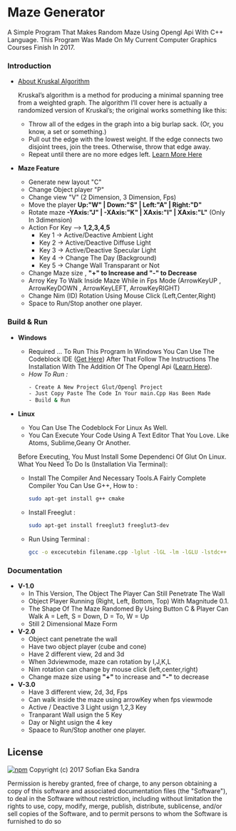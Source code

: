 # Maze Generator 

A Simple Program That Makes Random Maze Using Opengl Api With C++ Language. This Program Was Made On My Current Computer Graphics Courses Finish In 2017.  

### Introduction

- [About Kruskal Algorithm](https://www.google.co.id/url?sa=t&rct=j&q=&esrc=s&source=web&cd=3&cad=rja&uact=8&ved=0ahUKEwj7u8nykb3TAhUCa7wKHUYZBYcQFggsMAI&url=https%3A%2F%2Fen.wikipedia.org%2Fwiki%2FKruskal%2527s_algorithm&usg=AFQjCNFRRZYfMjMX2s_2V_zHPI03tmnP4A&sig2=NXH3jqAsJtBiHfGz1zL3vQ)
	
    Kruskal’s algorithm is a method for producing a minimal spanning tree from a weighted graph. The algorithm I’ll cover here is actually a randomized version of Kruskal’s; the original works something like this:

    - Throw all of the edges in the graph into a big burlap sack. (Or, you know, a set or something.)
    - Pull out the edge with the lowest weight. If the edge connects two disjoint trees, join the trees. Otherwise, throw that edge away.
    - Repeat until there are no more edges left. [Learn More Here](http://weblog.jamisbuck.org/2011/1/3/maze-generation-kruskal-s-algorithm)

- **Maze Feature**
    - Generate new layout "C"
    - Change Object player "P"
    - Change view "V" (2 Dimension, 3 Dimension, Fps)
    - Move the player **Up:"W" | Down:"S" | Left:"A" | Right:"D"**
    - Rotate maze **-YAxis:"J" | -XAxis:"K" | XAxis:"I" | XAxis:"L"** (Only In 3dimension)
    - Action For Key --> **1,2,3,4,5**
        -  Key 1 -> Active/Deactive Ambient Light
        -  Key 2 -> Active/Deactive Diffuse Light
        -  Key 3 -> Active/Deactive Specular Light
        -  Key 4 -> Change The Day (Background)
        -  Key 5 -> Change Wall Transparant or Not
    - Change Maze size , **"+" to Increase and "-" to Decrease**
    - Arroy Key To Walk Inside Maze While in Fps Mode (ArrowKeyUP , ArrowKeyDOWN , ArrowKeyLEFT, ArrowKeyRIGHT) 
    - Change Nim (ID) Rotation Using Mouse Click (Left,Center,Right)
    - Space to Run/Stop another one player.
 
### Build & Run 
- **Windows**  
    - Required ... 
To Run This Program In Windows You Can Use The Codeblock IDE ([Get Here](https://www.google.co.id/url?sa=t&rct=j&q=&esrc=s&source=web&cd=1&cad=rja&uact=8&ved=0ahUKEwjIp8ONmr3TAhVBNpQKHQfJDUQQFggkMAA&url=http%3A%2F%2Fwww.codeblocks.org%2Fdownloads&usg=AFQjCNGin5_gzph-iFTEZ-NsXkpwypBBNQ&sig2=L7-9vYIUSTwdC01iQdkVJQ)) After That Follow The Instructions The Installation With The Addition Of The Opengl Api ([Learn Here](http://www.sci.brooklyn.cuny.edu/~goetz/codeblocks/glut/)).  
    - _How To Run :_  
        ```sh
        - Create A New Project Glut/Opengl Project
        - Just Copy Paste The Code In Your main.Cpp Has Been Made
        - Build & Run
        ```
- **Linux**  
    - You Can Use The Codeblock For Linux As Well.  
    - You Can Execute Your Code Using A Text Editor That You Love. Like Atoms, Sublime,Geany Or Another.  

  Before Executing, You Must Install Some Dependenci Of Glut On Linux. What You Need To Do Is (Installation Via Terminal):  
    - Install The Compiler And Necessary Tools.A Fairly Complete Compiler You Can Use G++, How to : 
        ```sh
        sudo apt-get install g++ cmake 
        ```
    - Install Freeglut :
        ```sh
        sudo apt-get install freeglut3 freeglut3-dev
        ```
    - Run Using Terminal : 
        ```sh
        gcc -o excecutebin filename.cpp -lglut -lGL -lm -lGLU -lstdc++
        ```
### Documentation  
- **V-1.0**  
    - In This Version, The Object The Player Can Still Penetrate The Wall  
    - Object Player Running (Right, Left, Bottom, Top) With Magnitude 0.1.  
    - The Shape Of The Maze Randomed By Using Button C & Player Can Walk A = Left, S = Down, D = To, W = Up  
    - Still 2 Dimensional Maze Form
- **V-2.0**  
    - Object cant penetrate the wall
    - Have two object player (cube and cone) 
    - Have 2 different view, 2d and 3d
    - When 3dviewmode, maze can rotation by I,J,K,L
    - Nim rotation can change by mouse click (left,center,right)
    - Change maze size using **"+"** to increase and **"-"** to decrease
- **V-3.0**  
    - Have 3 different view, 2d, 3d, Fps
    - Can walk inside the maze using arrowKey when fps viewmode 
    - Active / Deactive 3 Light usign 1,2,3 Key
    - Tranparant Wall usign the 5 Key
    - Day or Night usign the 4 key
    - Spaace to Run/Stop another one player.



License
----
[![npm](https://img.shields.io/npm/l/express.svg?style=plastic)](https://github.com/fianekame/Maze-Project/blob/master/LICENSE)
Copyright (c) 2017 Sofian Eka Sandra

Permission is hereby granted, free of charge, to any person obtaining a copy
of this software and associated documentation files (the "Software"), to deal
in the Software without restriction, including without limitation the rights
to use, copy, modify, merge, publish, distribute, sublicense, and/or sell
copies of the Software, and to permit persons to whom the Software is
furnished to do so


